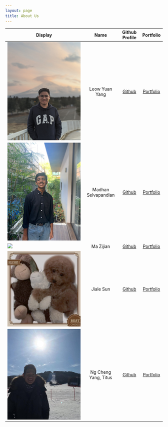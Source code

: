 ```yaml
---
layout: page
title: About Us 
---
```


Display | Name | Github Profile | Portfolio
--------|:----:|:--------------:|:---------:
![](images/leowyy99_dp.jpg) | Leow Yuan Yang | [Github](https://github.com/leowyy99) | [Portfolio](https://ay2122s1-cs2113t-t09-2.github.io/tp/team/leowyy99.html)
![](images/madhanse.jpg) | Madhan Selvapandian | [Github](https://github.com/madhanse) | [Portfolio](docs/team/madhanse.md)  
![](https://via.placeholder.com/100.png?text=Photo) | Ma Zijian | [Github](https://github.com/MAZJ124) | [Portfolio](https://ay2122s1-cs2113t-t09-2.github.io/tp/team/mazj124.html)  
![](images/Jiale.png) | Jiale Sun | [Github](https://github.com/Jiale-Sun) | [Portfolio](https://ay2122s1-cs2113t-t09-2.github.io/tp/team/Jiale-Sun.html)  
![](images/titustortoiseturtle1999_dp.jpg) | Ng Cheng Yang, Titus | [Github](https://github.com/titustortoiseturtle1999) | [Portfolio](https://ay2122s1-cs2113t-t09-2.github.io/tp/team/titustortoiseturtle1999.html)  
